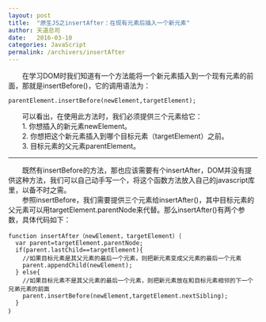 ```yaml
---
layout: post
title:  "原生JS之insertAfter：在现有元素后插入一个新元素"
author: 天道总司
date:   2016-03-10
categories: JavaScript
permalink: /archivers/insertAfter
---
```


　　在学习DOM时我们知道有一个方法能将一个新元素插入到一个现有元素的前面，那就是insertBefore()，它的调用语法为：   
   
	parentElement.insertBefore(newElement,targetElement);

　　可以看出，在使用此方法时，我们必须提供三个元素给它：   
　　1. 你想插入的新元素newElement。   
　　2. 你想把这个新元素插入到哪个目标元素（targetElement）之前。   
　　3. 目标元素的父元素parentElement。

----------
　　既然有insertBefore的方法，那也应该需要有个insertAfter，DOM并没有提供这种方法，我们可以自己动手写一个，将这个函数方法放入自己的javascript库里，以备不时之需。   
　　参照insertBefore，我们需要提供三个元素给insertAfter()，其中目标元素的父元素可以用targetElement.parentNode来代替。那么insertAfter()有两个参数，具体代码如下：   

	function insertAfter（newElement，targetElement）｛
	  var parent=targetElement.parentNode;
	  if(parent.lastChild==targetElement){
	    //如果目标元素是其父元素的最后一个元素，则把新元素变成父元素的最后一个元素
	    parent.appendChild(newElement);
	  } else{
	    //如果目标元素不是其父元素的最后一个元素，则把新元素放在和目标元素相邻的下一个兄弟元素的前面
	    parent.insertBefore(newElement,targetElement.nextSibling);
	  }
	｝
